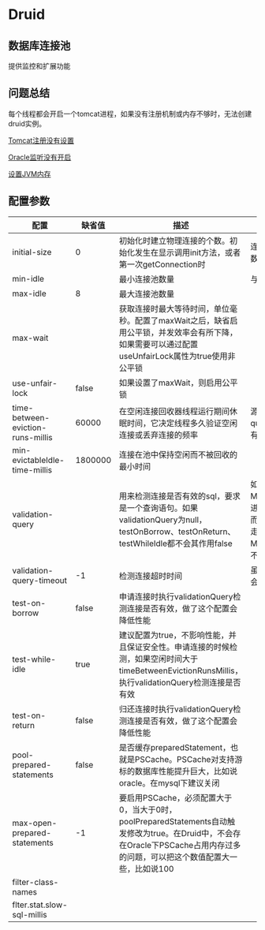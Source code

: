 # Druid

## 数据库连接池

提供监控和扩展功能

## 问题总结

每个线程都会开启一个tomcat进程，如果没有注册机制或内存不够时，无法创建druid实例。

[Tomcat注册没有设置](https://blog.csdn.net/shenxiaomo1688/article/details/105835641)

[Oracle监听没有开启](https://blog.csdn.net/weixin_42648692/article/details/86595509)

[设置JVM内存](https://github.com/alibaba/druid/issues/865)

## 配置参数
| 配置                              | 缺省值  | 描述                                                                                                                                                                         | 推荐说明                                                                                                                                                                                              |
|-----------------------------------|---------|------------------------------------------------------------------------------------------------------------------------------------------------------------------------------|-------------------------------------------------------------------------------------------------------------------------------------------------------------------------------------------------------|
| initial-size                      | 0       | 初始化时建立物理连接的个数。初始化发生在显示调用init方法，或者第一次getConnection时                                                                                          | 连接数=(核心数 * 2) + 有效磁盘数)                                                                                                                                                                     |
| min-idle                          |         | 最小连接池数量                                                                                                                                                               | 与initialSize一致                                                                                                                                                                                     |
| max-idle                          | 8       | 最大连接池数量                                                                                                                                                               |                                                                                                                                                                                                       |
| max-wait                          |         | 获取连接时最大等待时间，单位毫秒。配置了maxWait之后，缺省启用公平锁，并发效率会有所下降，如果需要可以通过配置useUnfairLock属性为true使用非公平锁                             |                                                                                                                                                                                                       |
| use-unfair-lock                   | false   | 如果设置了maxWait，则启用公平锁                                                                                                                                              |                                                                                                                                                                                                       |
| time-between-eviction-runs-millis | 60000   | 在空闲连接回收器线程运行期间休眠时间，它决定线程多久验证空闲连接或丢弃连接的频率                                                                                             | 源码上看，是通过validation-query配置的语句语句检测连接的有效性，如果连接失败了则丢弃                                                                                                                  |
| min-evictableIdle-time-millis     | 1800000 | 连接在池中保持空闲而不被回收的最小时间                                                                                                                                       |                                                                                                                                                                                                       |
| validation-query                  |         | 用来检测连接是否有效的sql，要求是一个查询语句。如果validationQuery为null，testOnBorrow、testOnReturn、testWhileIdle都不会其作用false                                         | 如果检测到已知驱动后，会使用MySqlValidConnectionChecker类进行有效检测，走的是ping策略，而不是该配置，哪怕没有配置也会走默认的 “select 1”，前提是使用MySqlValidConnectionChecker，不然是直接返回true的 |
| validation-query-timeout          | -1      | 检测连接超时时间                                                                                                                                                             | 虽然这里默认是-1，但是实际代码会设置成1s的时间                                                                                                                                                        |
| test-on-borrow                    | false   | 申请连接时执行validationQuery检测连接是否有效，做了这个配置会降低性能                                                                                                        |                                                                                                                                                                                                       |
| test-while-idle                   | true    | 建议配置为true，不影响性能，并且保证安全性。申请连接的时候检测，如果空闲时间大于timeBetweenEvictionRunsMillis，执行validationQuery检测连接是否有效                           |                                                                                                                                                                                                       |
| test-on-return                    | false   | 归还连接时执行validationQuery检测连接是否有效，做了这个配置会降低性能                                                                                                        |                                                                                                                                                                                                       |
| pool-prepared-statements          | false   | 是否缓存preparedStatement，也就是PSCache。PSCache对支持游标的数据库性能提升巨大，比如说oracle。在mysql下建议关闭                                                             |                                                                                                                                                                                                       |
| max-open-prepared-statements      | -1      | 要启用PSCache，必须配置大于0，当大于0时，poolPreparedStatements自动触发修改为true。在Druid中，不会存在Oracle下PSCache占用内存过多的问题，可以把这个数值配置大一些，比如说100 |                                                                                                                                                                                                       |
| filter-class-names                |         |                                                                                                                                                                              |                                                                                                                                                                                                       |
| flter.stat.slow-sql-millis        |         |                                                                                                                                                                              |                                                                                                                                                                                                       |

